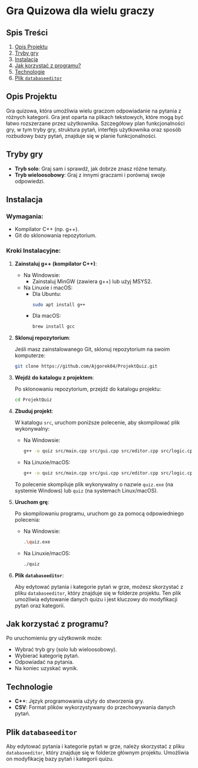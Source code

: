 # Gra Quizowa dla wielu graczy

## Spis Treści

1. [Opis Projektu](#opis-projektu)
2. [Tryby gry](#tryby-gry)
3. [Instalacja](#instalacja)
4. [Jak korzystać z programu?](#jak-korzystać-z-programu)
5. [Technologie](#technologie)
6. [Plik `databaseeditor`](#plik-databaseeditor)

## Opis Projektu

Gra quizowa, która umożliwia wielu graczom odpowiadanie na pytania z różnych kategorii. Gra jest oparta na plikach tekstowych, które mogą być łatwo rozszerzane przez użytkownika. Szczegółowy plan funkcjonalności gry, w tym tryby gry, struktura pytań, interfejs użytkownika oraz sposób rozbudowy bazy pytań, znajduje się w planie funkcjonalności.

## Tryby gry

- **Tryb solo**: Graj sam i sprawdź, jak dobrze znasz różne tematy.
- **Tryb wieloosobowy**: Graj z innymi graczami i porównaj swoje odpowiedzi.

## Instalacja

### Wymagania:

- Kompilator C++ (np. g++).
- Git do sklonowania repozytorium.

### Kroki Instalacyjne:

1. **Zainstaluj g++ (kompilator C++)**:

   - Na Windowsie:
     - Zainstaluj MinGW (zawiera g++) lub użyj MSYS2.
   - Na Linuxie i macOS:
     - Dla Ubuntu:
       ```bash
       sudo apt install g++
       ```
     - Dla macOS:
       ```bash
       brew install gcc
       ```

2. **Sklonuj repozytorium**:

   Jeśli masz zainstalowanego Git, sklonuj repozytorium na swoim komputerze:

   ```bash
   git clone https://github.com/Ajgorek04/ProjektQuiz.git
   ```

3. **Wejdź do katalogu z projektem**:

   Po sklonowaniu repozytorium, przejdź do katalogu projektu:

   ```bash
   cd ProjektQuiz
   ```

4. **Zbuduj projekt**:

   W katalogu `src`, uruchom poniższe polecenie, aby skompilować plik wykonywalny:

   - Na Windowsie:
     ```bash
     g++ -o quiz src/main.cpp src/gui.cpp src/editor.cpp src/logic.cpp
     ```
   - Na Linuxie/macOS:
     ```bash
     g++ -o quiz src/main.cpp src/gui.cpp src/editor.cpp src/logic.cpp
     ```

   To polecenie skompiluje plik wykonywalny o nazwie `quiz.exe` (na systemie Windows) lub `quiz` (na systemach Linux/macOS).

5. **Uruchom grę**:

   Po skompilowaniu programu, uruchom go za pomocą odpowiedniego polecenia:

   - Na Windowsie:
     ```bash
     .\quiz.exe
     ```
   - Na Linuxie/macOS:
     ```bash
     ./quiz
     ```

6. **Plik `databaseeditor`**:

   Aby edytować pytania i kategorie pytań w grze, możesz skorzystać z pliku `databaseeditor`, który znajduje się w folderze projektu. Ten plik umożliwia edytowanie danych quizu i jest kluczowy do modyfikacji pytań oraz kategorii.

## Jak korzystać z programu?

Po uruchomieniu gry użytkownik może:

- Wybrać tryb gry (solo lub wieloosobowy).
- Wybierać kategorię pytań.
- Odpowiadać na pytania.
- Na koniec uzyskać wynik.

## Technologie

- **C++**: Język programowania użyty do stworzenia gry.
- **CSV**: Format plików wykorzystywany do przechowywania danych pytań.

## Plik `databaseeditor`

Aby edytować pytania i kategorie pytań w grze, należy skorzystać z pliku `databaseeditor`, który znajduje się w folderze głównym projektu. Umożliwia on modyfikację bazy pytań i kategorii quizu.
